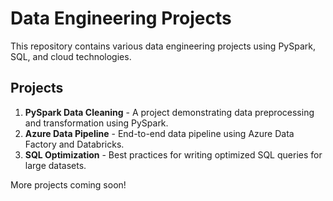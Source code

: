 # Data Engineering Projects

This repository contains various data engineering projects using PySpark, SQL, and cloud technologies.

## Projects

1. **PySpark Data Cleaning** - A project demonstrating data preprocessing and transformation using PySpark.
2. **Azure Data Pipeline** - End-to-end data pipeline using Azure Data Factory and Databricks.
3. **SQL Optimization** - Best practices for writing optimized SQL queries for large datasets.

More projects coming soon!
